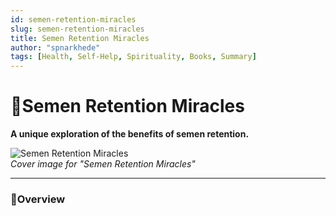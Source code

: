 ```yaml
---
id: semen-retention-miracles
slug: semen-retention-miracles
title: Semen Retention Miracles
author: "spnarkhede"
tags: [Health, Self-Help, Spirituality, Books, Summary]
---
```


# 📒Semen Retention Miracles

**A unique exploration of the benefits of semen retention.**

![Semen Retention Miracles](/books/covers/semenRetentionMiracles.jpg)  
*Cover image for "Semen Retention Miracles"*

---

### 📖Overview